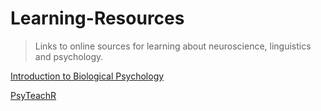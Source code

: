 # Learning-Resources

> Links to online sources for learning about neuroscience, linguistics and psychology.

[Introduction to Biological Psychology](https://openpress.sussex.ac.uk/introductiontobiologicalpsychology/)

[PsyTeachR](https://psyteachr.github.io/)
